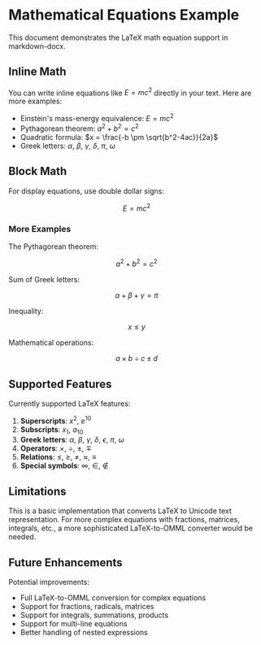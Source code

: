 # Mathematical Equations Example

This document demonstrates the LaTeX math equation support in markdown-docx.

## Inline Math

You can write inline equations like $E=mc^2$ directly in your text. Here are more examples:

- Einstein's mass-energy equivalence: $E=mc^2$
- Pythagorean theorem: $a^2 + b^2 = c^2$
- Quadratic formula: $x = \frac{-b \pm \sqrt{b^2-4ac}}{2a}$
- Greek letters: $\alpha$, $\beta$, $\gamma$, $\delta$, $\pi$, $\omega$

## Block Math

For display equations, use double dollar signs:

$$
E=mc^2
$$

### More Examples

The Pythagorean theorem:

$$
a^2 + b^2 = c^2
$$

Sum of Greek letters:

$$
\alpha + \beta + \gamma = \pi
$$

Inequality:

$$
x \leq y
$$

Mathematical operations:

$$
a \times b \div c \pm d
$$

## Supported Features

Currently supported LaTeX features:

1. **Superscripts**: $x^2$, $e^{10}$
2. **Subscripts**: $x_1$, $a_{10}$
3. **Greek letters**: $\alpha$, $\beta$, $\gamma$, $\delta$, $\epsilon$, $\pi$, $\omega$
4. **Operators**: $\times$, $\div$, $\pm$, $\mp$
5. **Relations**: $\leq$, $\geq$, $\neq$, $\approx$, $\equiv$
6. **Special symbols**: $\infty$, $\in$, $\notin$

## Limitations

This is a basic implementation that converts LaTeX to Unicode text representation. For more complex equations with fractions, matrices, integrals, etc., a more sophisticated LaTeX-to-OMML converter would be needed.

## Future Enhancements

Potential improvements:

- Full LaTeX-to-OMML conversion for complex equations
- Support for fractions, radicals, matrices
- Support for integrals, summations, products
- Support for multi-line equations
- Better handling of nested expressions

